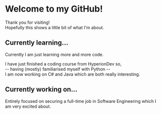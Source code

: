 # Welcome to my GitHub!
Thank you for visiting!  
Hopefully this shows a little bit of what I'm about.  

## Currently learning...
Currently I am just learning more and more code. 
  
I have just finished a coding course from HyperionDev so,  
-- having (mostly) familiarised myself with Python --  
I am now working on C# and Java which are both really interesting.   

## Currently working on...
Entirely focused on securing a full-time job in Software Engineering which I am very excited about.  
  


<!--
**Project-Alex/Project-Alex** is a ✨ _special_ ✨ repository because its `README.md` (this file) appears on your GitHub profile.

Here are some ideas to get you started:

- 🔭 I’m currently working on ...
- 🌱 I’m currently learning ...
- 👯 I’m looking to collaborate on ...
- 🤔 I’m looking for help with ...
- 💬 Ask me about ...
- 📫 How to reach me: ...
- 😄 Pronouns: ...
- ⚡ Fun fact: ...
-->

